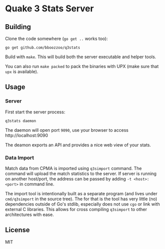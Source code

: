 # Quake 3 Stats Server

## Building

Clone the code somewhere (`go get ..` works too):

```
go get github.com/bboozzoo/q3stats
```

Build with `make`. This will build both the server executable and
helper tools.

You can also run `make packed` to pack the binaries with UPX (make
sure that `upx` is available).

## Usage

### Server

First start the server process:

```
q3stats daemon
```

The daemon will open port `9090`, use your browser to access
http://localhost:9090

The deamon exports an API and provides a nice web view of your stats.

### Data Import

Match data from CPMA is imported using `q3simport` command. The
command will upload the match statistics to the server. If server is
running on another host/port, the address can be passed by adding `-t
<host>:<port>` in command line.

The import tool is intentionally built as a separate program (and
lives under `cmd/q3simport` in the source tree). The for that is the
tool has very little (no) dependencies outside of Go's stdlib,
especially does not use `cgo` or link with external C libraries. This
allows for cross compiling `q3simport` to other architectures with
ease.

## License

MIT
